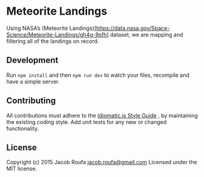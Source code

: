 # Meteorite Landings

Using NASA’s (Meteorite Landings)[https://data.nasa.gov/Space-Science/Meteorite-Landings/gh4g-9sfh]
dataset, we are mapping and filtering all of the landings on record.

## Development

Run `npm install` and then `npm run dev` to watch your files, recompile and have a simple server.

## Contributing
All contributions must adhere to the [Idiomatic.js Style Guide](https://github.com/rwaldron/idiomatic.js)
, by maintaining the existing coding style. Add unit tests for any new or changed functionality.


## License
Copyright (c) 2015 Jacob Roufa <jacob.roufa@gmail.com>
Licensed under the MIT license.
